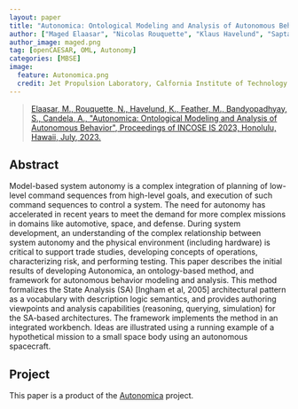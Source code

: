```yaml
---
layout: paper
title: "Autonomica: Ontological Modeling and Analysis of Autonomous Behavior"
author: ["Maged Elaasar", "Nicolas Rouquette", "Klaus Havelund", "Saptarshi Bandyodhyay", "Alberto Garza"]
author_image: maged.png
tag: [openCAESAR, OML, Autonomy]
categories: [MBSE]
image:
  feature: Autonomica.png
  credit: Jet Propulsion Laboratory, Calfornia Institute of Technology
---
```

> [Elaasar, M., Rouquette, N., Havelund, K., Feather, M., Bandyopadhyay, S., Candela, A., "Autonomica: Ontological Modeling and Analysis of Autonomous Behavior", Proceedings of INCOSE IS 2023, Honolulu, Hawaii, July, 2023.](https://incose.onlinelibrary.wiley.com/doi/10.1002/iis2.13099)

## Abstract 

Model-based system autonomy is a complex integration of planning of low-level command sequences from high-level goals, and execution of such command sequences to control a system. The need for autonomy has accelerated in recent years to meet the demand for more complex missions in domains like automotive, space, and defense. During system development, an understanding of the complex relationship between system autonomy and the physical environment (including hardware) is critical to support trade studies, developing concepts of operations, characterizing risk, and performing testing. This paper describes the initial results of developing Autonomica, an ontology-based method, and framework for autonomous behavior modeling and analysis. This method formalizes the State Analysis (SA) [Ingham et al, 2005] architectural pattern as a vocabulary with description logic semantics, and provides authoring viewpoints and analysis capabilities (reasoning, querying, simulation) for the SA-based architectures. The framework implements the method in an integrated workbench. Ideas are illustrated using a running example of a hypothetical mission to a small space body using an autonomous spacecraft.

## Project

This paper is a product of the [Autonomica](/projects/2023-07-01-Autonomica.html) project.